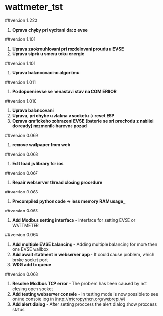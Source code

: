 # wattmeter_tst

##version 1.223
1. **Oprava chyby pri vycitani dat z evse**

##version 1.101
1. **Uprava zaokrouhlovani pri rozdelovani proudu u EVSE**
2. **Uprava sipek u smeru toku energie**

##version 1.101
1. **Uprava balancovaciho algoritmu**
 
##version 1.011
1. **Po dopoeni evse se nenastavi stav na COM ERROR**

##version 1.010
1. **Uprava balancovani**
2. **Uprava, pri chybe u vlakna v socketu -> reset ESP**
3. **Oprava grafickeho zobrazeni EVSE (baterie se pri prechodu z nabijej do ready) nezmenilo barevne pozad**

##version 0.069
1. **remove wallpaper from web**

##version 0.068
1. **Edit load js library for ios**

##version 0.067
1. **Repair webserver thread closing procedure**

##version 0.066
1. **Precompiled python code -> less memory RAM usage_**

##version 0.065
1. **Add Modbus setting interface** - interface for setting EVSE or WATTMETER

##version 0.064
1. **Add multiple EVSE balancing** - Adding multiple balancing for more then one EVSE wallbox
2. **Add await statment in webserver app** - It could cause problem, which broke socket port
3. **WDG add to queue**

##version 0.063
1. **Resolve Modbus TCP error** - The problem has been caused by not closing open socket
2. **Add testing webserver console** -  In testing mode is now possible to see online console log in [http://micropython.org/webrepl/#]
3. **Add alert dialog** - After setting proccess the alert dialog show proccess status
